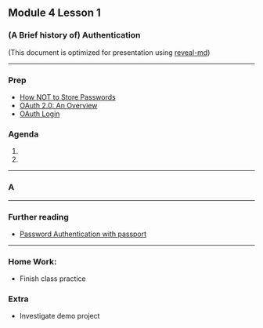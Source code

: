 ## Module 4 Lesson 1
### (A Brief history of) Authentication
(This document is optimized for presentation using [reveal-md](https://github.com/webpro/reveal-md))

---

### Prep
* [How NOT to Store Passwords](https://www.youtube.com/watch?v=8ZtInClXe1Q)
* [OAuth 2.0: An Overview](https://www.youtube.com/watch?v=CPbvxxslDTU)
* [OAuth Login](https://www.youtube.com/watch?v=sakQbeRjgwg&list=PL4cUxeGkcC9jdm7QX143aMLAqyM-jTZ2x&index=1)

### Agenda
1. 
2. 

---

### A


---

### Further reading
* [Password Authentication with passport](https://www.youtube.com/watch?v=gYjHDMPrkWU&list=PLpPnRKq7eNW3Qm2OfoJ3Hyvf-36TulLDp)

---

### Home Work:
* Finish class practice

### Extra
* Investigate demo project

